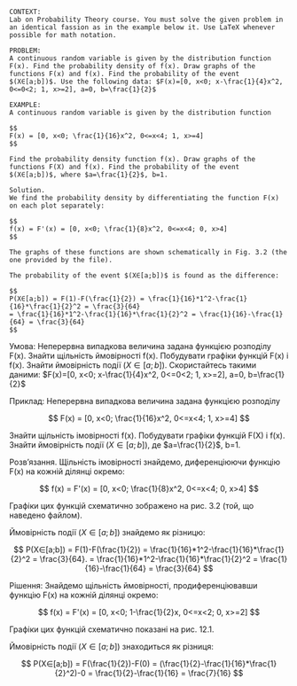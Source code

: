 ```
CONTEXT:
Lab on Probability Theory course. You must solve the given problem in an identical fassion as in the example below it. Use LaTeX whenever possible for math notation.

PROBLEM:
A continuous random variable is given by the distribution function F(x). Find the probability density of f(x). Draw graphs of the functions F(x) and f(x). Find the probability of the event $(X∈[a;b])$. Use the following data: $F(x)=[0, x<0; x-\frac{1}{4}x^2, 0<=0<2; 1, x>=2], a=0, b=\frac{1}{2}$

EXAMPLE:
A continuous random variable is given by the distribution function

$$
F(x) = [0, x<0; \frac{1}{16}x^2, 0<=x<4; 1, x>=4]
$$

Find the probability density function f(x). Draw graphs of the functions F(X) and f(x). Find the probability of the event $(X∈[a;b])$, where $a=\frac{1}{2}$, b=1.

Solution.
We find the probability density by differentiating the function F(x) on each plot separately:

$$
f(x) = F'(x) = [0, x<0; \frac{1}{8}x^2, 0<=x<4; 0, x>4]
$$

The graphs of these functions are shown schematically in Fig. 3.2 (the one provided by the file).

The probability of the event $(X∈[a;b])$ is found as the difference:

$$
P(X∈[a;b]) = F(1)-F(\frac{1}{2}) = \frac{1}{16}*1^2-\frac{1}{16}*\frac{1}{2}^2 = \frac{3}{64}
= \frac{1}{16}*1^2-\frac{1}{16}*\frac{1}{2}^2 = \frac{1}{16}-\frac{1}{64} = \frac{3}{64}
$$
```

Умова:
Неперервна випадкова величина задана функцією розподілу F(x). Знайти щільність ймовірності f(x). Побудувати графіки функцій F(x) і f(x). Знайти ймовірність події $(X∈[a;b])$. Скористайтесь такими даними: $F(x)=[0, x<0; x-\frac{1}{4}x^2, 0<=0<2; 1, x>=2], a=0, b=\frac{1}{2}$

Приклад:
Неперервна випадкова величина задана функцією розподілу

$$
F(x) = [0, x<0; \frac{1}{16}x^2, 0<=x<4; 1, x>=4]
$$

Знайти щільність імовірності f(x). Побудувати графіки функцій F(X) і f(x). Знайти ймовірність події $(X∈[a;b])$, де $a=\frac{1}{2}$, b=1.

Розв’язання.
Щільність імовірності знайдемо, диференціюючи функцію F(x) на кожній ділянці окремо:

$$
f(x) = F'(x) = [0, x<0; \frac{1}{8}x^2, 0<=x<4; 0, x>4]
$$

Графіки цих функцій схематично зображено на рис. 3.2 (той, що наведено файлом).

Ймовірність події $(X∈[a;b])$ знайдемо як різницю:

$$
P(X∈[a;b]) = F(1)-F(\frac{1}{2}) = \frac{1}{16}*1^2-\frac{1}{16}*\frac{1}{2}^2 = \frac{3}{64}.
= \frac{1}{16}*1^2-\frac{1}{16}*\frac{1}{2}^2 = \frac{1}{16}-\frac{1}{64} = \frac{3}{64}
$$

Рішення:
Знайдемо щільність ймовірності, продиференціювавши функцію F(x) на кожній ділянці окремо:

$$
f(x) = F'(x) = [0, x<0; 1-\frac{1}{2}x, 0<=x<2; 0, x>=2]
$$

Графіки цих функцій схематично показані на рис. 12.1.

Ймовірність події $(X∈[a;b])$ знаходиться як різниця:

$$
P(X∈[a;b]) = F(\frac{1}{2})-F(0) = (\frac{1}{2}-\frac{1}{16}*\frac{1}{2}^2)-0 = \frac{1}{2}-\frac{1}{16} = \frac{7}{16}
$$
